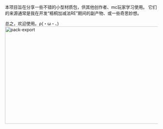 本项目旨在分享一些不错的小型材质包，供其他创作者、mc玩家学习使用。
它们的来源通常是我在开发“梧桐加减法RE”期间的副产物、或一些奇思妙想。


总之，欢迎使用。ρ(・ω・、)
<img width="640" height="320" alt="pack-export" src="https://github.com/user-attachments/assets/57d9f44c-bf4d-41fa-83d7-2fc9fb0caa97" />
